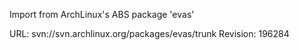 Import from ArchLinux's ABS package 'evas'

URL: svn://svn.archlinux.org/packages/evas/trunk
Revision: 196284
